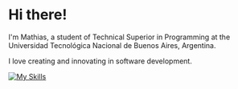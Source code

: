 # Hi there! 

I'm Mathias, a student of Technical Superior in Programming at the Universidad Tecnológica Nacional de Buenos Aires, Argentina.

I love creating and innovating in software development. 

[![My Skills](https://skillicons.dev/icons?i=js,typescript,java,python,cpp,c,react,vue,angular,html,css,nodejs,express,nestjs,git,github,graphql,mysql,postgres,sqlite,mongodb,vscode)](https://skillicons.dev)
